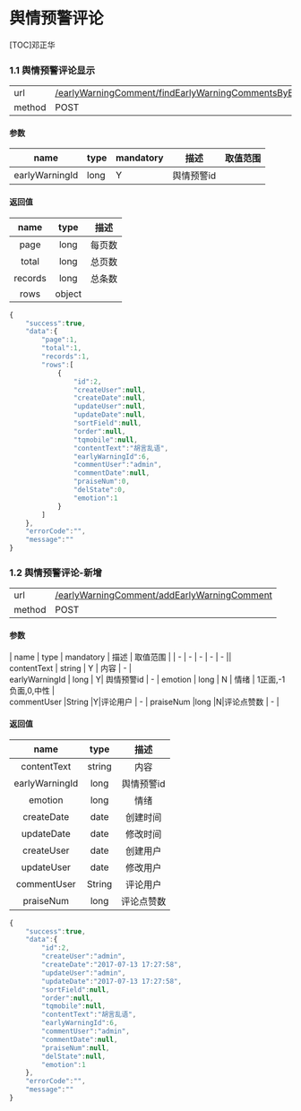#  舆情预警评论

[TOC]邓正华

 
### 1.1 舆情预警评论显示 

| | |
| - | - |
| url | [/earlyWarningComment/findEarlyWarningCommentsByEarlyWarningIdForPage](/earlyWarningComment/findEarlyWarningCommentsByEarlyWarningIdForPage) | 
| method | POST | 

#### 参数

| name | type | mandatory | 描述 | 取值范围 |
| - | - | - | - | - |
earlyWarningId | long | Y | 舆情预警id | |<br />
 

#### 返回值
| name | type | 描述 |
| :-: | :-: | :-: |
| page | long | 每页数 |
| total | long | 总页数|
| records | long | 总条数 |
| rows | object |  |
 

```javascript
{
    "success":true,
    "data":{
        "page":1,
        "total":1,
        "records":1,
        "rows":[
            {
                "id":2,
                "createUser":null,
                "createDate":null,
                "updateUser":null,
                "updateDate":null,
                "sortField":null,
                "order":null,
                "tqmobile":null,
                "contentText":"胡言乱语",
                "earlyWarningId":6,
                "commentUser":"admin",
                "commentDate":null,
                "praiseNum":0,
                "delState":0,
                "emotion":1
            }
        ]
    },
    "errorCode":"",
    "message":""
}
```
### 1.2 舆情预警评论-新增 

| | |
| - | - |
| url | [/earlyWarningComment/addEarlyWarningComment](/earlyWarningComment/addEarlyWarningComment) | 
| method | POST | 

#### 参数

| name | type | mandatory | 描述 | 取值范围 |
| - | - | - | - | - ||<br />
 contentText | string | Y | 内容 | - |<br />
earlyWarningId | long | Y| 舆情预警id | - |
 emotion | long | N | 情绪 | 1正面,-1负面,0,中性 |<br />
 commentUser |String |Y|评论用户 | - |
 praiseNum |long |N|评论点赞数 | - |


#### 返回值

 

| name | type | 描述 |
| :-: | :-: | :-: |
| contentText | string | 内容 |
| earlyWarningId | long | 舆情预警id |
| emotion | long | 情绪 |
| createDate | date | 创建时间 |
| updateDate | date | 修改时间 |
| createUser | date | 创建用户 |
| updateUser | date | 修改用户 |
 commentUser |String |评论用户 | - |
 praiseNum |long|评论点赞数 | - |

```javascript
{
    "success":true,
    "data":{
        "id":2,
        "createUser":"admin",
        "createDate":"2017-07-13 17:27:58",
        "updateUser":"admin",
        "updateDate":"2017-07-13 17:27:58",
        "sortField":null,
        "order":null,
        "tqmobile":null,
        "contentText":"胡言乱语",
        "earlyWarningId":6,
        "commentUser":"admin",
        "commentDate":null,
        "praiseNum":null,
        "delState":null,
        "emotion":1
    },
    "errorCode":"",
    "message":""
}
```
 
 